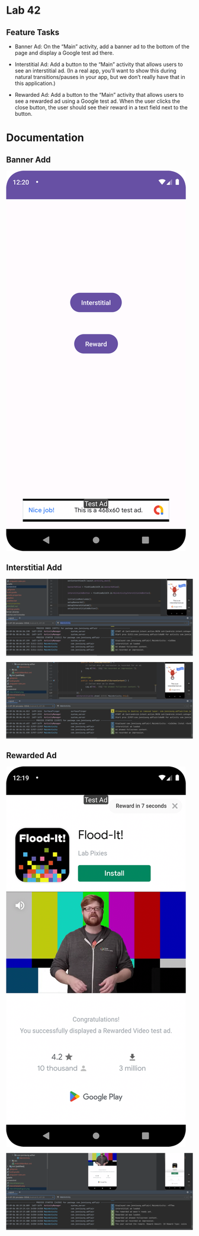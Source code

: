 # Lab 42
## Feature Tasks
* Banner Ad: On the “Main” activity, add a banner ad to the bottom of the page and display a Google test ad there.

* Interstitial Ad: Add a button to the “Main” activity that allows users to see an interstitial ad. (In a real app, you’ll want to show this during natural transitions/pauses in your app, but we don’t really have that in this application.)

* Rewarded Ad: Add a button to the “Main” activity that allows users to see a rewarded ad using a Google test ad. When the user clicks the close button, the user should see their reward in a text field next to the button.


# Documentation
## Banner Add
![Banner](screenshot/bannerad.png)

## Interstitial Add
![Interstitial Ad](screenshot/interstitialad.png)

![Interstitial Ad](screenshot/interstittialadlogcat.png)


## Rewarded Ad
![Reward Ad](screenshot/rewardad.png)

![Reward Ad](screenshot/rewardadlogcat.png)